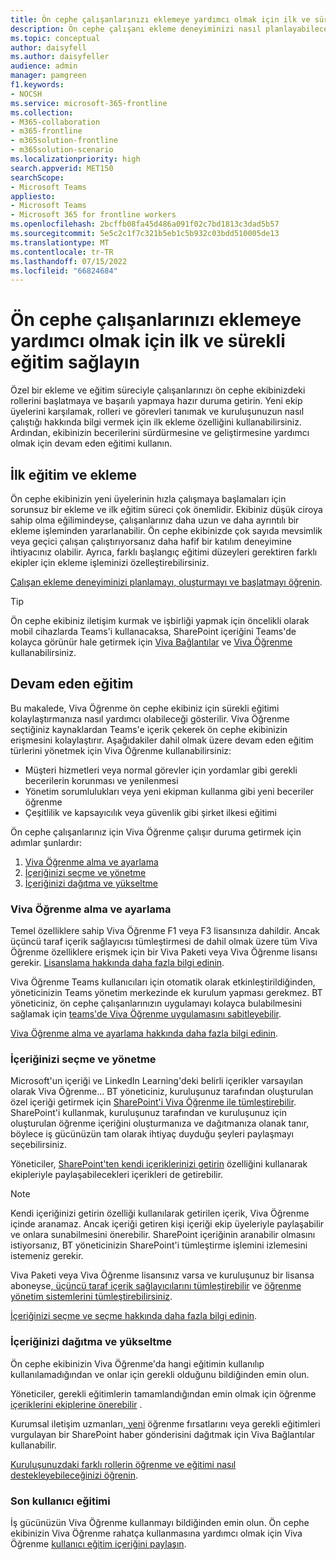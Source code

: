 ```yaml
---
title: Ön cephe çalışanlarınızı eklemeye yardımcı olmak için ilk ve sürekli eğitim sağlayın
description: Ön cephe çalışanı ekleme deneyiminizi nasıl planlayabileceğinizi, oluşturabileceğinizi ve başlatabileceğinizi öğrenin.
ms.topic: conceptual
author: daisyfell
ms.author: daisyfeller
audience: admin
manager: pamgreen
f1.keywords:
- NOCSH
ms.service: microsoft-365-frontline
ms.collection:
- M365-collaboration
- m365-frontline
- m365solution-frontline
- m365solution-scenario
ms.localizationpriority: high
search.appverid: MET150
searchScope:
- Microsoft Teams
appliesto:
- Microsoft Teams
- Microsoft 365 for frontline workers
ms.openlocfilehash: 2bcffb08fa45d486a091f02c7bd1813c3dad5b57
ms.sourcegitcommit: 5e5c2c1f7c321b5eb1c5b932c03bdd510005de13
ms.translationtype: MT
ms.contentlocale: tr-TR
ms.lasthandoff: 07/15/2022
ms.locfileid: "66824684"
---
```

# <a name="provide-initial-and-ongoing-training-to-help-onboard-your-frontline-workers"></a>Ön cephe çalışanlarınızı eklemeye yardımcı olmak için ilk ve sürekli eğitim sağlayın

Özel bir ekleme ve eğitim süreciyle çalışanlarınızı ön cephe ekibinizdeki rollerini başlatmaya ve başarılı yapmaya hazır duruma getirin. Yeni ekip üyelerini karşılamak, rolleri ve görevleri tanımak ve kuruluşunuzun nasıl çalıştığı hakkında bilgi vermek için ilk ekleme özelliğini kullanabilirsiniz. Ardından, ekibinizin becerilerini sürdürmesine ve geliştirmesine yardımcı olmak için devam eden eğitimi kullanın.

## <a name="initial-training-and-onboarding"></a>İlk eğitim ve ekleme

Ön cephe ekibinizin yeni üyelerinin hızla çalışmaya başlamaları için sorunsuz bir ekleme ve ilk eğitim süreci çok önemlidir. Ekibiniz düşük ciroya sahip olma eğilimindeyse, çalışanlarınız daha uzun ve daha ayrıntılı bir ekleme işleminden yararlanabilir. Ön cephe ekibinizde çok sayıda mevsimlik veya geçici çalışan çalıştırıyorsanız daha hafif bir katılım deneyimine ihtiyacınız olabilir. Ayrıca, farklı başlangıç eğitimi düzeyleri gerektiren farklı ekipler için ekleme işleminizi özelleştirebilirsiniz.

[Çalışan ekleme deneyiminizi planlamayı, oluşturmayı ve başlatmayı öğrenin](/sharepoint/onboard-employees).

> [!TIP]
> Ön cephe ekibiniz iletişim kurmak ve işbirliği yapmak için öncelikli olarak mobil cihazlarda Teams'i kullanacaksa, SharePoint içeriğini Teams'de kolayca görünür hale getirmek için [Viva Bağlantılar](/viva/connections/viva-connections-overview) ve [Viva Öğrenme](/viva/learning/overview-viva-learning) kullanabilirsiniz.

## <a name="ongoing-training"></a>Devam eden eğitim

Bu makalede, Viva Öğrenme ön cephe ekibiniz için sürekli eğitimi kolaylaştırmanıza nasıl yardımcı olabileceği gösterilir. Viva Öğrenme seçtiğiniz kaynaklardan Teams'e içerik çekerek ön cephe ekibinizin erişmesini kolaylaştırır. Aşağıdakiler dahil olmak üzere devam eden eğitim türlerini yönetmek için Viva Öğrenme kullanabilirsiniz:

- Müşteri hizmetleri veya normal görevler için yordamlar gibi gerekli becerilerin korunması ve yenilenmesi
- Yönetim sorumlulukları veya yeni ekipman kullanma gibi yeni beceriler öğrenme
- Çeşitlilik ve kapsayıcılık veya güvenlik gibi şirket ilkesi eğitimi

Ön cephe çalışanlarınız için Viva Öğrenme çalışır duruma getirmek için adımlar şunlardır:

1. [Viva Öğrenme alma ve ayarlama](#get-and-set-up-viva-learning)
2. [İçeriğinizi seçme ve yönetme](#choose-and-manage-your-content)
3. [İçeriğinizi dağıtma ve yükseltme](#distribute-and-promote-your-content)

### <a name="get-and-set-up-viva-learning"></a>Viva Öğrenme alma ve ayarlama

Temel özelliklere sahip Viva Öğrenme F1 veya F3 lisansınıza dahildir. Ancak üçüncü taraf içerik sağlayıcısı tümleştirmesi de dahil olmak üzere tüm Viva Öğrenme özelliklere erişmek için bir Viva Paketi veya Viva Öğrenme lisansı gerekir. [Lisanslama hakkında daha fazla bilgi edinin](https://www.microsoft.com/microsoft-viva/learning?activetab=pivot:overviewtab&rtc=1#office-SKUChooser-wdv2jeb).

Viva Öğrenme Teams kullanıcıları için otomatik olarak etkinleştirildiğinden, yöneticinizin Teams yönetim merkezinde ek kurulum yapması gerekmez. BT yöneticiniz, ön cephe çalışanlarınızın uygulamayı kolayca bulabilmesini sağlamak için [teams'de Viva Öğrenme uygulamasını sabitleyebilir](/microsoftteams/teams-app-setup-policies#pin-apps).

[Viva Öğrenme alma ve ayarlama hakkında daha fazla bilgi edinin](/viva/learning/set-up-viva-learning).

### <a name="choose-and-manage-your-content"></a>İçeriğinizi seçme ve yönetme

Microsoft'un içeriği ve LinkedIn Learning'deki belirli içerikler varsayılan olarak Viva Öğrenme... BT yöneticiniz, kuruluşunuz tarafından oluşturulan özel içeriği getirmek için [SharePoint'i Viva Öğrenme ile tümleştirebilir](/viva/learning/configure-sharepoint-content-source). SharePoint'i kullanmak, kuruluşunuz tarafından ve kuruluşunuz için oluşturulan öğrenme içeriğini oluşturmanıza ve dağıtmanıza olanak tanır, böylece iş gücünüzün tam olarak ihtiyaç duyduğu şeyleri paylaşmayı seçebilirsiniz.

Yöneticiler, [SharePoint'ten kendi içeriklerinizi getirin](https://support.microsoft.com/office/bring-your-own-content-to-viva-learning-692bfe1a-0e8d-467c-b5a7-4e17c132ae93) özelliğini kullanarak ekipleriyle paylaşabilecekleri içerikleri de getirebilir.

> [!NOTE]
> Kendi içeriğinizi getirin özelliği kullanılarak getirilen içerik, Viva Öğrenme içinde aranamaz. Ancak içeriği getiren kişi içeriği ekip üyeleriyle paylaşabilir ve onlara sunabilmesini önerebilir. SharePoint içeriğinin aranabilir olmasını istiyorsanız, BT yöneticinizin SharePoint'i tümleştirme işlemini izlemesini istemeniz gerekir.

Viva Paketi veya Viva Öğrenme lisansınız varsa ve kuruluşunuz bir lisansa aboneyse[, üçüncü taraf içerik sağlayıcılarını tümleştirebilir](/viva/learning/configure-other-content-sources) ve [öğrenme yönetim sistemlerini tümleştirebilirsiniz](/viva/learning/configure-lms).

[İçeriğinizi seçme ve seçme hakkında daha fazla bilgi edinin](/viva/solutions/incorporate-learning#step-3-choose-and-curate-your-learning-content).

### <a name="distribute-and-promote-your-content"></a>İçeriğinizi dağıtma ve yükseltme

Ön cephe ekibinizin Viva Öğrenme'da hangi eğitimin kullanılıp kullanılamadığından ve onlar için gerekli olduğunu bildiğinden emin olun.

Yöneticiler, gerekli eğitimlerin tamamlandığından emin olmak için öğrenme [içeriklerini ekiplerine önerebilir](https://support.microsoft.com/office/recommend-and-manage-content-in-viva-learning-77f9dcbf-41a8-4b19-b4d1-b99c406f37b8) .

Kurumsal iletişim uzmanları[, yeni](/viva/connections/viva-connections-overview) öğrenme fırsatlarını veya gerekli eğitimleri vurgulayan bir SharePoint haber gönderisini dağıtmak için Viva Bağlantılar kullanabilir.

[Kuruluşunuzdaki farklı rollerin öğrenme ve eğitimi nasıl destekleyebileceğinizi öğrenin](/viva/solutions/incorporate-learning#step-4-distribute-and-promote-learning-content).

### <a name="end-user-training"></a>Son kullanıcı eğitimi

İş gücünüzün Viva Öğrenme kullanmayı bildiğinden emin olun. Ön cephe ekibinizin Viva Öğrenme rahatça kullanmasına yardımcı olmak için Viva Öğrenme [kullanıcı eğitim içeriğini paylaşın](https://support.microsoft.com/office/viva-learning-01bfed12-c327-41e0-a68f-7fa527dcc98a).
